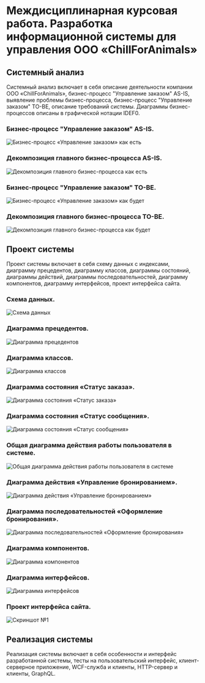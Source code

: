# Междисциплинарная курсовая работа. Разработка информационной системы для управления ООО «ChillForAnimals»
## Системный анализ
Системный анализ включает в себя описание деятельности компании ООО «ChillForAnimals», бизнес-процесс "Управление заказом" AS-IS, выявление проблемы бизнес-процесса, бизнес-процесс "Управление заказом" TO-BE, описание требований системы. Диаграммы бизнес-процессов описаны в графической нотации IDEF0.
### Бизнес-процесс "Управление заказом" AS-IS.
![](https://github.com/To4ilko1/course-work/blob/master/resources/bp1.png "Бизнес-процесс «Управление заказом» как есть")
### Декомпозиция главного бизнес-процесса AS-IS.
![](https://github.com/To4ilko1/course-work/blob/master/resources/bp1_1.png "Декомпозиция главного бизнес-процесса как есть")
### Бизнес-процесс "Управление заказом" TO-BE.
![](https://github.com/To4ilko1/course-work/blob/master/resources/bp2.png "Бизнес-процесс «Управление заказом» как будет")
### Декомпозиция главного бизнес-процесса TO-BE.
![](https://github.com/To4ilko1/course-work/blob/master/resources/bp2_1.png "Декомпозиция главного бизнес-процесса как будет")

## Проект системы
Проект системы включает в себя схему данных с индексами, диаграмму прецедентов, диаграмму классов, диаграммы состояний, диаграммы действий, диаграммы последовательностей, диаграмму компонентов, диаграмму интерфейсов, проект интерфейса сайта.
### Схема данных.
![](https://github.com/To4ilko1/course-work/blob/master/resources/%D0%A1%D1%85%D0%B5%D0%BC%D0%B0_%D0%B4%D0%B0%D0%BD%D0%BD%D1%8B%D1%85.png "Схема данных")
### Диаграмма прецедентов.
![](https://github.com/To4ilko1/course-work/blob/master/resources/%D0%BF%D1%80%D0%B5%D1%86%D0%B5%D0%B4%D0%B5%D0%BD%D1%82%D1%8B.png "Диаграмма прецедентов")
### Диаграмма классов.
![](https://github.com/To4ilko1/course-work/blob/master/resources/%D0%94%D0%B8%D0%B0%D0%B3%D1%80%D0%B0%D0%BC%D0%BC%D0%B0%20%D0%BA%D0%BB%D0%B0%D1%81%D1%81%D0%BE%D0%B2.png "Диаграмма классов")
### Диаграмма состояния «Статус заказа».
![](https://github.com/To4ilko1/course-work/blob/master/resources/%D0%B4%D0%B8%D0%B0%D0%B3%D1%80%D0%B0%D0%BC%D0%BC%D0%B0%20%D1%81%D0%BE%D1%81%D1%82%D0%BE%D1%8F%D0%BD%D0%B8%D0%B9%20%D1%81%D1%82%D0%B0%D1%82%D1%83%D1%81%20%D0%B7%D0%B0%D0%BA%D0%B0%D0%B7%D0%B0.png "Диаграмма состояния «Статус заказа»")
### Диаграмма состояния «Статус сообщения».
![](https://github.com/To4ilko1/course-work/blob/master/resources/%D0%B4%D0%B8%D0%B0%D0%B3%D1%80%D0%B0%D0%BC%D0%BC%D0%B0%20%D1%81%D0%BE%D1%81%D1%82%D0%BE%D1%8F%D0%BD%D0%B8%D1%8F%20%D1%81%D1%82%D0%B0%D1%82%D1%83%D1%81%20%D1%81%D0%BE%D0%BE%D0%B1%D1%89%D0%B5%D0%BD%D0%B8%D1%8F.png "Диаграмма состояния «Статус сообщения»")
### Общая диаграмма действия работы пользователя в системе.
![](https://github.com/To4ilko1/course-work/blob/master/resources/%D0%B4%D0%B8%D0%B0%D0%B3%D1%80%D0%B0%D0%BC%D0%BC%D0%B0%20%D0%B4%D0%B5%D0%B9%D1%81%D1%82%D0%B2%D0%B8%D1%8F%20%D0%BE%D0%B1%D1%89%D0%B0%D1%8F.png "Общая диаграмма действия работы пользователя в системе")
### Диаграмма действия «Управление бронированием».
![](https://github.com/To4ilko1/course-work/blob/master/resources/%D0%94%D0%B8%D0%B0%D0%B3%D1%80%D0%B0%D0%BC%D0%BC%D0%B0%20%D0%B4%D0%B5%D0%B9%D1%81%D1%82%D0%B2%D0%B8%D1%8F%20%D1%87%D0%B0%D1%81%D1%82%D0%BD%D0%B0%D1%8F.png "Диаграмма действия «Управление бронированием»")
### Диаграмма последовательностей «Оформление бронирования».
![](https://github.com/To4ilko1/course-work/blob/master/resources/%D0%94%D0%B8%D0%B0%D0%B3%D1%80%D0%B0%D0%BC%D0%BC%D0%B0%20%D0%BF%D0%BE%D1%81%D0%BB%D0%B5%D0%B4%D0%BE%D0%B2%D0%B0%D1%82%D0%B5%D0%BB%D1%8C%D0%BD%D0%BE%D1%81%D1%82%D0%B5%D0%B9%20%D0%BE%D1%84%D0%BE%D1%80%D0%BC%D0%BB%D0%B5%D0%BD%D0%B8%D0%B5%20%D0%B1%D1%80%D0%BE%D0%BD%D0%B8.png "Диаграмма последовательностей «Оформление бронирования»")
### Диаграмма компонентов.
![](https://github.com/To4ilko1/course-work/blob/master/resources/%D0%94%D0%B8%D0%B0%D0%B3%D1%80%D0%B0%D0%BC%D0%BC%D0%B0%20%D0%BA%D0%BE%D0%BC%D0%BF%D0%BE%D0%BD%D0%B5%D0%BD%D1%82%D0%BE%D0%B2.png "Диаграмма компонентов")
### Диаграмма интерфейсов.
![](https://github.com/To4ilko1/course-work/blob/master/resources/%D0%B4%D0%B8%D0%B0%D0%B3%D1%80%D0%B0%D0%BC%D0%BC%D0%B0%20%D0%B8%D0%BD%D1%82%D0%B5%D1%80%D1%84%D0%B5%D0%B9%D1%81%D0%BE%D0%B2.png "Диаграмма интерфейсов")
### Проект интерфейса сайта.
![](https://github.com/To4ilko1/tattoo-parlor/blob/master/resources/Диаграмма%20компонентов.jpg "Скриншот №1")
## Реализация системы
Реализация системы включает в себя особенности и интерфейс разработанной системы, тесты на пользовательский интерфейс, клиент-серверное приложение, WCF-служба и клиенты, HTTP-сервер и клиенты, GraphQL.
